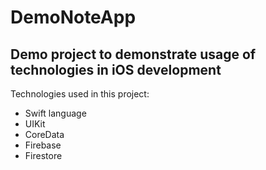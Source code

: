 # DemoNoteApp
## Demo project to demonstrate usage of technologies in iOS development 
Technologies used in this project:
 - Swift language
 - UIKit
 - CoreData
 - Firebase
 - Firestore
